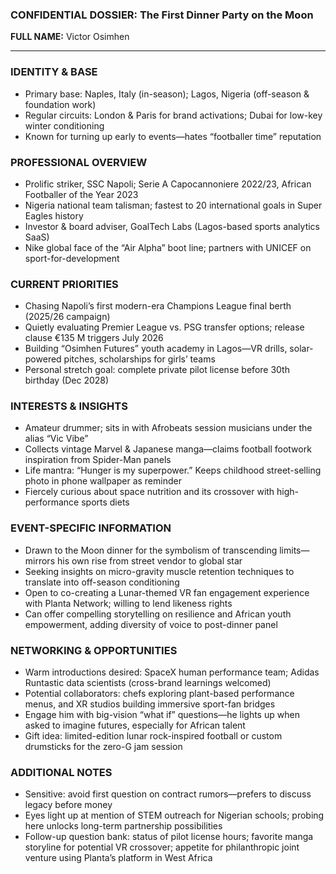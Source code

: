 ### CONFIDENTIAL DOSSIER: The First Dinner Party on the Moon

**FULL NAME:** Victor Osimhen

---
### IDENTITY & BASE
- Primary base: Naples, Italy (in-season); Lagos, Nigeria (off-season & foundation work)
- Regular circuits: London & Paris for brand activations; Dubai for low-key winter conditioning
- Known for turning up early to events—hates “footballer time” reputation

### PROFESSIONAL OVERVIEW
- Prolific striker, SSC Napoli; Serie A Capocannoniere 2022/23, African Footballer of the Year 2023
- Nigeria national team talisman; fastest to 20 international goals in Super Eagles history
- Investor & board adviser, GoalTech Labs (Lagos-based sports analytics SaaS)
- Nike global face of the “Air Alpha” boot line; partners with UNICEF on sport-for-development

### CURRENT PRIORITIES
- Chasing Napoli’s first modern-era Champions League final berth (2025/26 campaign)
- Quietly evaluating Premier League vs. PSG transfer options; release clause €135 M triggers July 2026
- Building “Osimhen Futures” youth academy in Lagos—VR drills, solar-powered pitches, scholarships for girls’ teams
- Personal stretch goal: complete private pilot license before 30th birthday (Dec 2028)

### INTERESTS & INSIGHTS
- Amateur drummer; sits in with Afrobeats session musicians under the alias “Vic Vibe”
- Collects vintage Marvel & Japanese manga—claims football footwork inspiration from Spider-Man panels
- Life mantra: “Hunger is my superpower.” Keeps childhood street-selling photo in phone wallpaper as reminder
- Fiercely curious about space nutrition and its crossover with high-performance sports diets

### EVENT-SPECIFIC INFORMATION
- Drawn to the Moon dinner for the symbolism of transcending limits—mirrors his own rise from street vendor to global star
- Seeking insights on micro-gravity muscle retention techniques to translate into off-season conditioning
- Open to co-creating a Lunar-themed VR fan engagement experience with Planta Network; willing to lend likeness rights
- Can offer compelling storytelling on resilience and African youth empowerment, adding diversity of voice to post-dinner panel

### NETWORKING & OPPORTUNITIES
- Warm introductions desired: SpaceX human performance team; Adidas Runtastic data scientists (cross-brand learnings welcomed)
- Potential collaborators: chefs exploring plant-based performance menus, and XR studios building immersive sport-fan bridges
- Engage him with big-vision “what if” questions—he lights up when asked to imagine futures, especially for African talent
- Gift idea: limited-edition lunar rock-inspired football or custom drumsticks for the zero-G jam session

### ADDITIONAL NOTES
- Sensitive: avoid first question on contract rumors—prefers to discuss legacy before money
- Eyes light up at mention of STEM outreach for Nigerian schools; probing here unlocks long-term partnership possibilities
- Follow-up question bank: status of pilot license hours; favorite manga storyline for potential VR crossover; appetite for philanthropic joint venture using Planta’s platform in West Africa